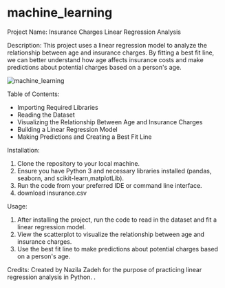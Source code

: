 # machine_learning
Project Name: Insurance Charges Linear Regression Analysis

Description:
This project uses a linear regression model to analyze the relationship between age and insurance charges. 
By fitting a best fit line, we can better understand how age affects insurance costs and make predictions about potential charges based on a person's age.


![machine_learning](https://github.com/Nazilauk/machine_learning/assets/127387087/c3681566-4926-414f-9b3c-17e1d5f2f00d)

Table of Contents:
- Importing Required Libraries
- Reading the Dataset
- Visualizing the Relationship Between Age and Insurance Charges
- Building a Linear Regression Model
- Making Predictions and Creating a Best Fit Line

Installation:
1. Clone the repository to your local machine.
2. Ensure you have Python 3 and necessary libraries installed (pandas, seaborn, and scikit-learn,matplotLib).
3. Run the code from your preferred IDE or command line interface.
4. download insurance.csv

Usage:
1. After installing the project, run the code to read in the dataset and fit a linear regression model.
2. View the scatterplot to visualize the relationship between age and insurance charges.
3. Use the best fit line to make predictions about potential charges based on a person's age.

Credits:
Created by Nazila Zadeh for the purpose of practicing linear regression analysis in Python. .
